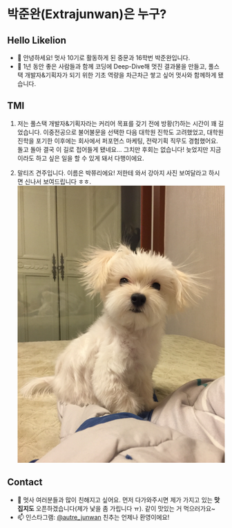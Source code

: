 # 박준완(Extrajunwan)은 누구?

## Hello Likelion
- 👋 안녕하세요! 멋사 10기로 활동하게 된 중문과 16학번 박준완입니다.
- 👀 1년 동안 좋은 사람들과 함께 코딩에 Deep-Dive해 멋진 결과물을 만들고, 풀스택 개발자&기획자가 되기 위한 기초 역량을 차근차근 쌓고 싶어 멋사와 함께하게 됐습니다.

## TMI 
1. 저는 풀스택 개발자&기획자라는 커리어 목표를 갖기 전에 방황(?)하는 시간이 꽤 길었습니다. 이중전공으로 불어불문을 선택한 다음 대학원 진학도 고려했었고, 대학원 진학을 포기한 이후에는 회사에서 퍼포먼스 마케팅, 전략기획 직무도 경험했어요. 돌고 돌아 결국 이 길로 접어들게 됐네요... 그치만 후회는 없습니다! 늦었지만 지금이라도 하고 싶은 일을 할 수 있게 돼서 다행이에요.

2. 말티즈 견주입니다. 이름은 박쮸리에요! 저한테 와서 강아지 사진 보여달라고 하시면 신나서 보여드립니다 ㅎㅎ.
![박쮸리](Session0_HW/Likelion10thJuri.jpeg)

## Contact
- 💞️ 멋사 여러분들과 많이 친해지고 싶어요. 먼저 다가와주시면 제가 가지고 있는 **맛집지도** 오픈하겠습니다(제가 낯을 좀 가립니다 ㅠ). 같이 맛있는 거 먹으러가요~
- 📫 인스타그램: [@autre_junwan](https://www.instagram.com/autre_junwan/) 친추는 언제나 환영이에요!
